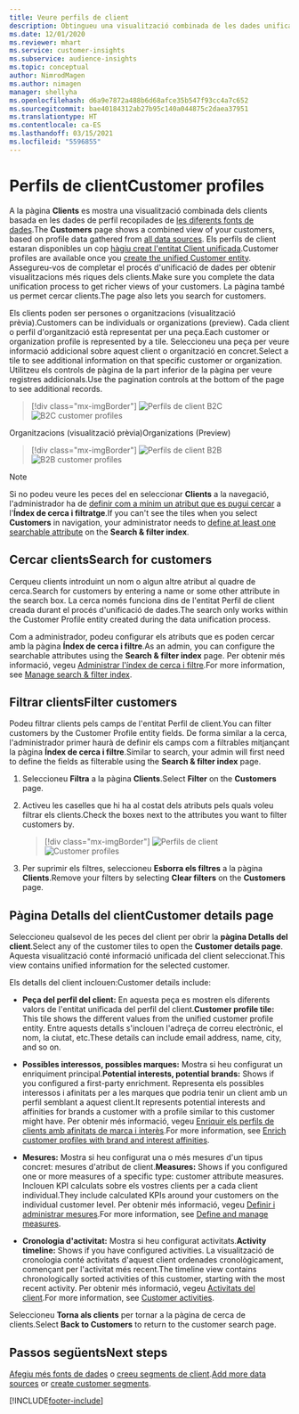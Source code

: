 ```yaml
---
title: Veure perfils de client
description: Obtingueu una visualització combinada de les dades unificades del client.
ms.date: 12/01/2020
ms.reviewer: mhart
ms.service: customer-insights
ms.subservice: audience-insights
ms.topic: conceptual
author: NimrodMagen
ms.author: nimagen
manager: shellyha
ms.openlocfilehash: d6a9e7872a488b6d68afce35b547f93cc4a7c652
ms.sourcegitcommit: bae40184312ab27b95c140a044875c2daea37951
ms.translationtype: HT
ms.contentlocale: ca-ES
ms.lasthandoff: 03/15/2021
ms.locfileid: "5596855"
---
```

# <a name="customer-profiles"></a><span data-ttu-id="159da-103">Perfils de client</span><span class="sxs-lookup"><span data-stu-id="159da-103">Customer profiles</span></span>

<span data-ttu-id="159da-104">A la pàgina **Clients** es mostra una visualització combinada dels clients basada en les dades de perfil recopilades de [les diferents fonts de dades](data-sources.md).</span><span class="sxs-lookup"><span data-stu-id="159da-104">The **Customers** page shows a combined view of your customers, based on profile data gathered from [all data sources](data-sources.md).</span></span> <span data-ttu-id="159da-105">Els perfils de client estaran disponibles un cop [hàgiu creat l'entitat Client unificada](data-unification.md).</span><span class="sxs-lookup"><span data-stu-id="159da-105">Customer profiles are available once you [create the unified Customer entity](data-unification.md).</span></span> <span data-ttu-id="159da-106">Assegureu-vos de completar el procés d'unificació de dades per obtenir visualitzacions més riques dels clients.</span><span class="sxs-lookup"><span data-stu-id="159da-106">Make sure you complete the data unification process to get richer views of your customers.</span></span> <span data-ttu-id="159da-107">La pàgina també us permet cercar clients.</span><span class="sxs-lookup"><span data-stu-id="159da-107">The page also lets you search for customers.</span></span>

<span data-ttu-id="159da-108">Els clients poden ser persones o organitzacions (visualització prèvia).</span><span class="sxs-lookup"><span data-stu-id="159da-108">Customers can be individuals or organizations (preview).</span></span> <span data-ttu-id="159da-109">Cada client o perfil d'organització està representat per una peça.</span><span class="sxs-lookup"><span data-stu-id="159da-109">Each customer or organization profile is represented by a tile.</span></span> <span data-ttu-id="159da-110">Seleccioneu una peça per veure informació addicional sobre aquest client o organització en concret.</span><span class="sxs-lookup"><span data-stu-id="159da-110">Select a tile to see additional information on that specific customer or organization.</span></span> <span data-ttu-id="159da-111">Utilitzeu els controls de pàgina de la part inferior de la pàgina per veure registres addicionals.</span><span class="sxs-lookup"><span data-stu-id="159da-111">Use the pagination controls at the bottom of the page to see additional records.</span></span>

> [!div class="mx-imgBorder"] 
> <span data-ttu-id="159da-112">![Perfils de client B2C](media/profiles-customers.png "Perfils de client B2C")</span><span class="sxs-lookup"><span data-stu-id="159da-112">![B2C customer profiles](media/profiles-customers.png "B2C customer profiles")</span></span>

<span data-ttu-id="159da-113">Organitzacions (visualització prèvia)</span><span class="sxs-lookup"><span data-stu-id="159da-113">Organizations (Preview)</span></span>
> [!div class="mx-imgBorder"] 
> <span data-ttu-id="159da-114">![Perfils de client B2B](media/profile-customers-b2b.png "Perfils de client B2B")</span><span class="sxs-lookup"><span data-stu-id="159da-114">![B2B customer profiles](media/profile-customers-b2b.png "B2B customer profiles")</span></span>

> [!NOTE]
> <span data-ttu-id="159da-115">Si no podeu veure les peces del en seleccionar **Clients** a la navegació, l'administrador ha de [definir com a mínim un atribut que es pugui cercar](search-filter-index.md) a l'**Índex de cerca i filtratge**.</span><span class="sxs-lookup"><span data-stu-id="159da-115">If you can't see the tiles when you select **Customers** in navigation, your administrator needs to [define at least one searchable attribute](search-filter-index.md) on the **Search & filter index**.</span></span>

## <a name="search-for-customers"></a><span data-ttu-id="159da-116">Cercar clients</span><span class="sxs-lookup"><span data-stu-id="159da-116">Search for customers</span></span>

<span data-ttu-id="159da-117">Cerqueu clients introduint un nom o algun altre atribut al quadre de cerca.</span><span class="sxs-lookup"><span data-stu-id="159da-117">Search for customers by entering a name or some other attribute in the search box.</span></span> <span data-ttu-id="159da-118">La cerca només funciona dins de l'entitat Perfil de client creada durant el procés d'unificació de dades.</span><span class="sxs-lookup"><span data-stu-id="159da-118">The search only works within the Customer Profile entity created during the data unification process.</span></span>

<span data-ttu-id="159da-119">Com a administrador, podeu configurar els atributs que es poden cercar amb la pàgina **Índex de cerca i filtre**.</span><span class="sxs-lookup"><span data-stu-id="159da-119">As an admin, you can configure the searchable attributes using the **Search & filter index** page.</span></span> <span data-ttu-id="159da-120">Per obtenir més informació, vegeu [Administrar l'índex de cerca i filtre](search-filter-index.md).</span><span class="sxs-lookup"><span data-stu-id="159da-120">For more information, see [Manage search & filter index](search-filter-index.md).</span></span>

## <a name="filter-customers"></a><span data-ttu-id="159da-121">Filtrar clients</span><span class="sxs-lookup"><span data-stu-id="159da-121">Filter customers</span></span>

<span data-ttu-id="159da-122">Podeu filtrar clients pels camps de l'entitat Perfil de client.</span><span class="sxs-lookup"><span data-stu-id="159da-122">You can filter customers by the Customer Profile entity fields.</span></span> <span data-ttu-id="159da-123">De forma similar a la cerca, l'administrador primer haurà de definir els camps com a filtrables mitjançant la pàgina **Índex de cerca i filtre**.</span><span class="sxs-lookup"><span data-stu-id="159da-123">Similar to search, your admin will first need to define the fields as filterable using the **Search & filter index** page.</span></span>

1. <span data-ttu-id="159da-124">Seleccioneu **Filtra** a la pàgina **Clients**.</span><span class="sxs-lookup"><span data-stu-id="159da-124">Select **Filter** on the **Customers** page.</span></span>

2. <span data-ttu-id="159da-125">Activeu les caselles que hi ha al costat dels atributs pels quals voleu filtrar els clients.</span><span class="sxs-lookup"><span data-stu-id="159da-125">Check the boxes next to the attributes you want to filter customers by.</span></span>

   > [!div class="mx-imgBorder"] 
   > <span data-ttu-id="159da-126">![Perfils de client](media/profiles-customers3.png "Perfils de client")</span><span class="sxs-lookup"><span data-stu-id="159da-126">![Customer profiles](media/profiles-customers3.png "Customer profiles")</span></span>

3. <span data-ttu-id="159da-127">Per suprimir els filtres, seleccioneu **Esborra els filtres** a la pàgina **Clients**.</span><span class="sxs-lookup"><span data-stu-id="159da-127">Remove your filters by selecting **Clear filters** on the **Customers** page.</span></span>

##  <a name="customer-details-page"></a><span data-ttu-id="159da-128">Pàgina Detalls del client</span><span class="sxs-lookup"><span data-stu-id="159da-128">Customer details page</span></span>

<span data-ttu-id="159da-129">Seleccioneu qualsevol de les peces del client per obrir la **pàgina Detalls del client**.</span><span class="sxs-lookup"><span data-stu-id="159da-129">Select any of the customer tiles to open the **Customer details page**.</span></span> <span data-ttu-id="159da-130">Aquesta visualització conté informació unificada del client seleccionat.</span><span class="sxs-lookup"><span data-stu-id="159da-130">This view contains unified information for the selected customer.</span></span>

<span data-ttu-id="159da-131">Els detalls del client inclouen:</span><span class="sxs-lookup"><span data-stu-id="159da-131">Customer details include:</span></span>

-   <span data-ttu-id="159da-132">**Peça del perfil del client:** En aquesta peça es mostren els diferents valors de l'entitat unificada del perfil del client.</span><span class="sxs-lookup"><span data-stu-id="159da-132">**Customer profile tile:** This tile shows the different values from the unified customer profile entity.</span></span> <span data-ttu-id="159da-133">Entre aquests detalls s'inclouen l'adreça de correu electrònic, el nom, la ciutat, etc.</span><span class="sxs-lookup"><span data-stu-id="159da-133">These details can include email address, name, city, and so on.</span></span> 

-   <span data-ttu-id="159da-134">**Possibles interessos, possibles marques:** Mostra si heu configurat un enriquiment principal.</span><span class="sxs-lookup"><span data-stu-id="159da-134">**Potential interests, potential brands:** Shows if you configured a first-party enrichment.</span></span> <span data-ttu-id="159da-135">Representa els possibles interessos i afinitats per a les marques que podria tenir un client amb un perfil semblant a aquest client.</span><span class="sxs-lookup"><span data-stu-id="159da-135">It represents potential interests and affinities for brands a customer with a profile similar to this customer might have.</span></span> <span data-ttu-id="159da-136">Per obtenir més informació, vegeu [Enriquir els perfils de clients amb afinitats de marca i interès](enrichment-microsoft-graph.md).</span><span class="sxs-lookup"><span data-stu-id="159da-136">For more information, see [Enrich customer profiles with brand and interest affinities](enrichment-microsoft-graph.md).</span></span>

-   <span data-ttu-id="159da-137">**Mesures:** Mostra si heu configurat una o més mesures d'un tipus concret: mesures d'atribut de client.</span><span class="sxs-lookup"><span data-stu-id="159da-137">**Measures:** Shows if you configured one or more measures of a specific type: customer attribute measures.</span></span> <span data-ttu-id="159da-138">Inclouen KPI calculats sobre els vostres clients per a cada client individual.</span><span class="sxs-lookup"><span data-stu-id="159da-138">They include calculated KPIs around your customers on the individual customer level.</span></span> <span data-ttu-id="159da-139">Per obtenir més informació, vegeu [Definir i administrar mesures](measures.md).</span><span class="sxs-lookup"><span data-stu-id="159da-139">For more information, see [Define and manage measures](measures.md).</span></span>

-   <span data-ttu-id="159da-140">**Cronologia d'activitat:** Mostra si heu configurat activitats.</span><span class="sxs-lookup"><span data-stu-id="159da-140">**Activity timeline:** Shows if you have configured activities.</span></span> <span data-ttu-id="159da-141">La visualització de cronologia conté activitats d'aquest client ordenades cronològicament, començant per l'activitat més recent.</span><span class="sxs-lookup"><span data-stu-id="159da-141">The timeline view contains chronologically sorted activities of this customer, starting with the most recent activity.</span></span> <span data-ttu-id="159da-142">Per obtenir més informació, vegeu [Activitats del client](activities.md).</span><span class="sxs-lookup"><span data-stu-id="159da-142">For more information, see [Customer activities](activities.md).</span></span>

<span data-ttu-id="159da-143">Seleccioneu **Torna als clients** per tornar a la pàgina de cerca de clients.</span><span class="sxs-lookup"><span data-stu-id="159da-143">Select **Back to Customers** to return to the customer search page.</span></span>

## <a name="next-steps"></a><span data-ttu-id="159da-144">Passos següents</span><span class="sxs-lookup"><span data-stu-id="159da-144">Next steps</span></span>

<span data-ttu-id="159da-145">[Afegiu més fonts de dades](data-sources.md) o [creeu segments de client](segments.md).</span><span class="sxs-lookup"><span data-stu-id="159da-145">[Add more data sources](data-sources.md) or [create customer segments](segments.md).</span></span>


[!INCLUDE[footer-include](../includes/footer-banner.md)]